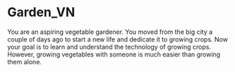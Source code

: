 # Garden_VN
You are an aspiring vegetable gardener. You moved from the big city a couple of days ago to start a new life and dedicate it to growing crops. Now your goal is to learn and understand the technology of growing crops. However, growing vegetables with someone is much easier than growing them alone. 
